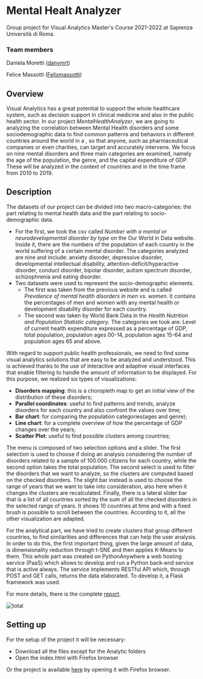 # Mental Healt Analyzer
Group project for Visual Analytics Master's Course 2021-2022 at Sapienza Università di Roma.

### Team members
Daniela Moretti ([danymrt](https://github.com/danymrt))

Felice Massotti ([Felixmassotti](https://github.com/Felixmassotti))

## Overview
Visual Analytics has a great potential to support the whole healthcare system, such as decision support in clinical medicine and also in the public health sector. 
In our project *MentalHealthAnalyzer*, we are going to analyzing the correlation between Mental Health disorders and some sociodemographic data to find common patterns
and behaviors in different countries around the world in a , so that anyone, such as pharmaceutical companies or even charities, can target and accurately intervene.
We focus on nine mental disorders and three main categories are examined, namely the age of the population, the genre, and the capital expenditure of GDP. 
These will be analyzed in the context of countries and in the time frame from 2010 to 2019.

## Description
The datasets of our project can be divided into two macro-categories: the part relating to mental health data and the part relating to socio-demographic data.
* For the first, we took the csv called *Number with a mental or neurodevelopmental disorder by type* on the Our World in Data website. Inside it, there are the numbers of the population of each country
in the world suffering of a certain mental disorder. The categories analyzed are nine and include: anxiety disorder, depressive disorder, 
developmental intellectual disability, attention-deficit/hyperactive disorder, conduct disorder, bipolar disorder, autism spectrum disorder, schizophrenia and 
eating disorder.
* Two datasets were used to represent the socio-demographic elements.
  * The first was taken from the previous website and is called *Prevalence of mental health disorders in men vs. women*. It contains the percentages of men and women with any mental health or development disability disorder for each country.
  * The second was taken by World Bank Data in the *Health Nutrition and Population Statistic category*. The categories we took are: Level of current health expenditure expressed as a percentage of GDP, 
    total population, population ages 00-14, population ages 15-64 and population ages 65 and above.


With regard to support public health professionals, we need to find some visual analytics solutions that are easy to be analyzed and understood. 
This is achieved thanks to the use of interactive and adaptive visual interfaces that enable filtering to handle the amount of information to be displayed.
For this purpose, we realized six types of visualizations:
* **Disorders mapping**: this is a choropleth map to get an initial view of the distribution of these disorders;
* **Parallel coordinates**: useful to find patterns and trends, analyze disorders for each country and also confront the values over time;
* **Bar chart**: for comparing the population categories(ages and genre);
* **Line chart**: for a complete overview of how the percentage of GDP changes over the years;
* **Scatter Plot**: useful to find possible clusters among countries;

The menu is composed of two selection options and a slider. The first selection is used to choose if doing an analysis considering the number of disorders related to 
a sample of 100.000 citizens for each country, while the second option takes the total population. 
The second select is used to filter the disorders that we want to analyze, so the clusters are computed based on the checked disorders. 
The slight bar instead is used to choose the range of years that we want to take into consideration, also here when it changes the clusters are recalculated. 
Finally, there is a lateral slider bar that is a list of all countries sorted by the sum of all the checked disorders in the selected range of years. 
It shows 10 countries at time and with a fixed brush is possible to scroll between the countries. According to it, all the other visualization are adapted.

For the analytical part, we have tried to create clusters that group different countries, to find similarities and differences that can help the user analysis.
In order to do this, the first important thing, given the large amount of data, is dimensionality reduction through t-SNE and then applies K-Means to them.
This whole part was created on PythonAnywhere a web hosting service (PaaS) which allows to develop and run a Python back-end service that is active always. 
The service implements RESTful API which, through POST and GET calls, returns the data elaborated. To develop it, a Flask framework was used. 

For more details, there is the complete [report](https://github.com/danymrt/Visual-Analytics/blob/master/VA_Report.pdf).

![total](https://user-images.githubusercontent.com/33021786/176146967-0a83f14a-6986-46c2-b1ee-9fea60d91c36.jpg)


## Setting up
For the setup of the project it will be necessary: 
* Download all the files except for the Analytic folders
* Open the index.html with Firefox browser

Or the project is available [here](https://danymrt.github.io/Visual-Analytics/) by opening it with Firefox browser.
